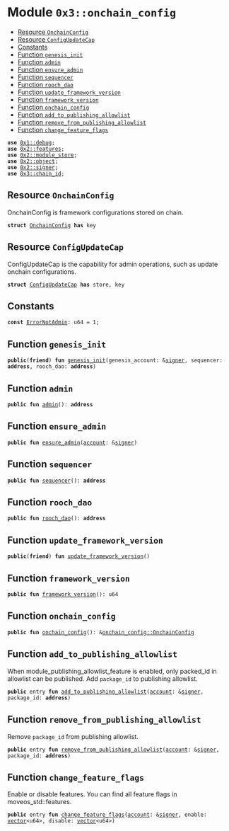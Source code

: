 
<a name="0x3_onchain_config"></a>

# Module `0x3::onchain_config`



-  [Resource `OnchainConfig`](#0x3_onchain_config_OnchainConfig)
-  [Resource `ConfigUpdateCap`](#0x3_onchain_config_ConfigUpdateCap)
-  [Constants](#@Constants_0)
-  [Function `genesis_init`](#0x3_onchain_config_genesis_init)
-  [Function `admin`](#0x3_onchain_config_admin)
-  [Function `ensure_admin`](#0x3_onchain_config_ensure_admin)
-  [Function `sequencer`](#0x3_onchain_config_sequencer)
-  [Function `rooch_dao`](#0x3_onchain_config_rooch_dao)
-  [Function `update_framework_version`](#0x3_onchain_config_update_framework_version)
-  [Function `framework_version`](#0x3_onchain_config_framework_version)
-  [Function `onchain_config`](#0x3_onchain_config_onchain_config)
-  [Function `add_to_publishing_allowlist`](#0x3_onchain_config_add_to_publishing_allowlist)
-  [Function `remove_from_publishing_allowlist`](#0x3_onchain_config_remove_from_publishing_allowlist)
-  [Function `change_feature_flags`](#0x3_onchain_config_change_feature_flags)


<pre><code><b>use</b> <a href="">0x1::debug</a>;
<b>use</b> <a href="">0x2::features</a>;
<b>use</b> <a href="">0x2::module_store</a>;
<b>use</b> <a href="">0x2::object</a>;
<b>use</b> <a href="">0x2::signer</a>;
<b>use</b> <a href="chain_id.md#0x3_chain_id">0x3::chain_id</a>;
</code></pre>



<a name="0x3_onchain_config_OnchainConfig"></a>

## Resource `OnchainConfig`

OnchainConfig is framework configurations stored on chain.


<pre><code><b>struct</b> <a href="onchain_config.md#0x3_onchain_config_OnchainConfig">OnchainConfig</a> <b>has</b> key
</code></pre>



<a name="0x3_onchain_config_ConfigUpdateCap"></a>

## Resource `ConfigUpdateCap`

ConfigUpdateCap is the capability for admin operations, such as update onchain configurations.


<pre><code><b>struct</b> <a href="onchain_config.md#0x3_onchain_config_ConfigUpdateCap">ConfigUpdateCap</a> <b>has</b> store, key
</code></pre>



<a name="@Constants_0"></a>

## Constants


<a name="0x3_onchain_config_ErrorNotAdmin"></a>



<pre><code><b>const</b> <a href="onchain_config.md#0x3_onchain_config_ErrorNotAdmin">ErrorNotAdmin</a>: u64 = 1;
</code></pre>



<a name="0x3_onchain_config_genesis_init"></a>

## Function `genesis_init`



<pre><code><b>public</b>(<b>friend</b>) <b>fun</b> <a href="onchain_config.md#0x3_onchain_config_genesis_init">genesis_init</a>(genesis_account: &<a href="">signer</a>, sequencer: <b>address</b>, rooch_dao: <b>address</b>)
</code></pre>



<a name="0x3_onchain_config_admin"></a>

## Function `admin`



<pre><code><b>public</b> <b>fun</b> <a href="onchain_config.md#0x3_onchain_config_admin">admin</a>(): <b>address</b>
</code></pre>



<a name="0x3_onchain_config_ensure_admin"></a>

## Function `ensure_admin`



<pre><code><b>public</b> <b>fun</b> <a href="onchain_config.md#0x3_onchain_config_ensure_admin">ensure_admin</a>(<a href="">account</a>: &<a href="">signer</a>)
</code></pre>



<a name="0x3_onchain_config_sequencer"></a>

## Function `sequencer`



<pre><code><b>public</b> <b>fun</b> <a href="onchain_config.md#0x3_onchain_config_sequencer">sequencer</a>(): <b>address</b>
</code></pre>



<a name="0x3_onchain_config_rooch_dao"></a>

## Function `rooch_dao`



<pre><code><b>public</b> <b>fun</b> <a href="onchain_config.md#0x3_onchain_config_rooch_dao">rooch_dao</a>(): <b>address</b>
</code></pre>



<a name="0x3_onchain_config_update_framework_version"></a>

## Function `update_framework_version`



<pre><code><b>public</b>(<b>friend</b>) <b>fun</b> <a href="onchain_config.md#0x3_onchain_config_update_framework_version">update_framework_version</a>()
</code></pre>



<a name="0x3_onchain_config_framework_version"></a>

## Function `framework_version`



<pre><code><b>public</b> <b>fun</b> <a href="onchain_config.md#0x3_onchain_config_framework_version">framework_version</a>(): u64
</code></pre>



<a name="0x3_onchain_config_onchain_config"></a>

## Function `onchain_config`



<pre><code><b>public</b> <b>fun</b> <a href="onchain_config.md#0x3_onchain_config">onchain_config</a>(): &<a href="onchain_config.md#0x3_onchain_config_OnchainConfig">onchain_config::OnchainConfig</a>
</code></pre>



<a name="0x3_onchain_config_add_to_publishing_allowlist"></a>

## Function `add_to_publishing_allowlist`

When module_publishing_allowlist_feature is enabled, only packed_id in allowlist can be published.
Add <code>package_id</code> to publishing allowlist.


<pre><code><b>public</b> entry <b>fun</b> <a href="onchain_config.md#0x3_onchain_config_add_to_publishing_allowlist">add_to_publishing_allowlist</a>(<a href="">account</a>: &<a href="">signer</a>, package_id: <b>address</b>)
</code></pre>



<a name="0x3_onchain_config_remove_from_publishing_allowlist"></a>

## Function `remove_from_publishing_allowlist`

Remove <code>package_id</code> from publishing allowlist.


<pre><code><b>public</b> entry <b>fun</b> <a href="onchain_config.md#0x3_onchain_config_remove_from_publishing_allowlist">remove_from_publishing_allowlist</a>(<a href="">account</a>: &<a href="">signer</a>, package_id: <b>address</b>)
</code></pre>



<a name="0x3_onchain_config_change_feature_flags"></a>

## Function `change_feature_flags`

Enable or disable features. You can find all feature flags in moveos_std::features.


<pre><code><b>public</b> entry <b>fun</b> <a href="onchain_config.md#0x3_onchain_config_change_feature_flags">change_feature_flags</a>(<a href="">account</a>: &<a href="">signer</a>, enable: <a href="">vector</a>&lt;u64&gt;, disable: <a href="">vector</a>&lt;u64&gt;)
</code></pre>
